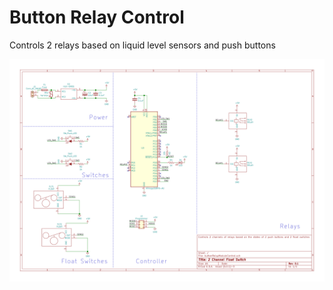 # Button Relay Control

Controls 2 relays based on liquid level sensors and push buttons

![alt tag](https://github.com/Ranthalion/ButtonRelayControl/blob/master/schematics/buttonRelayModuleControl/buttonRelayModuleControl.svg "Schematic")
 